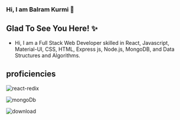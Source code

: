 ### Hi, I am Balram Kurmi 👋

## Glad To See You Here! ✨

- Hi, I am a Full Stack Web Developer skilled in React, Javascript, Material-UI, CSS, HTML, Express js, Node.js, MongoDB, and Data Structures and Algorithms.

## proficiencies



![react-redix](https://user-images.githubusercontent.com/86410279/136662287-ba8f5bc2-ec30-4f7e-92c1-60e80b641ebe.jpg)

![mongoDb](https://user-images.githubusercontent.com/86410279/136662293-cfd1fc9b-c7cf-4175-a574-b3c43c33e5ef.jpg)










![download](https://user-images.githubusercontent.com/86410279/136662390-54b322cd-098e-4eb5-9f83-c77bbf61e632.png)
